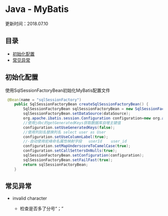 # Java - MyBatis
更新时间：2018.07.10

目录
---
<!-- TOC depthFrom:2 updateOnSave:true -->

- [初始化配置](#初始化配置)
- [常见异常](#常见异常)

<!-- /TOC -->

## 初始化配置

使用SqlSessionFactoryBean初始化MyBatis配置文件

```java
 @Bean(name = "sqlSessionFactory")
    public SqlSessionFactoryBean createSqlSessionFactoryBean() {
        SqlSessionFactoryBean sqlSessionFactoryBean = new SqlSessionFactoryBean();
        sqlSessionFactoryBean.setDataSource(dataSource);
        org.apache.ibatis.session.Configuration configuration=new org.apache.ibatis.session.Configuration();
        //使用jdbc的getGeneratedKeys获取数据库自增主键值
        configuration.setUseGeneratedKeys(false);
        //使用列别名替换列名 select user as User
        configuration.setUseColumnLabel(true);
        //-自动使用驼峰命名属性映射字段   userId    user_id
        configuration.setMapUnderscoreToCamelCase(true);
        configuration.setCallSettersOnNulls(true);
        sqlSessionFactoryBean.setConfiguration(configuration);
        sqlSessionFactoryBean.setFailFast(true);
        return sqlSessionFactoryBean;
    }

```


## 常见异常

* invalid character

    * 检查是否多了分号“；”